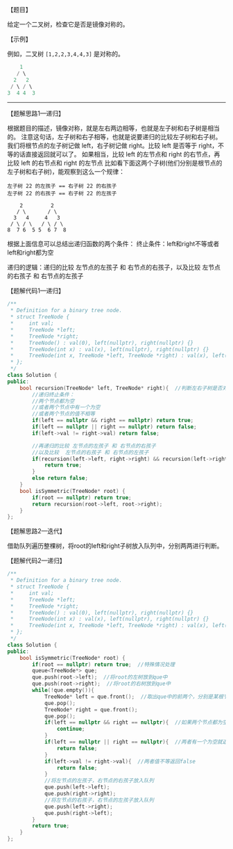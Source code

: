 【题目】

给定一个二叉树，检查它是否是镜像对称的。

【示例】

例如，二叉树 `[1,2,2,3,4,4,3]` 是对称的。

```c++
    1
   / \
  2   2
 / \ / \
3  4 4  3
```

---

【题解思路1—递归】

根据题目的描述，镜像对称，就是左右两边相等，也就是左子树和右子树是相当的。
注意这句话，左子树和右子相等，也就是说要递归的比较左子树和右子树。
我们将根节点的左子树记做 left，右子树记做 right。比较 left 是否等于 right，不等的话直接返回就可以了。
如果相当，比较 left 的左节点和 right 的右节点，再比较 left 的右节点和 right 的左节点
比如看下面这两个子树(他们分别是根节点的左子树和右子树)，能观察到这么一个规律：

```
左子树 22 的左孩子 == 右子树 22 的右孩子
左子树 22 的右孩子 == 右子树 22 的左孩子
```

```
    2         2
   / \       / \
  3   4     4   3
 / \ / \   / \ / \
8  7 6  5 5  6 7  8
```

根据上面信息可以总结出递归函数的两个条件：
终止条件：left和right不等或者left和right都为空

递归的逻辑：递归的比较 左节点的左孩子 和 右节点的右孩子，以及比较  左节点的右孩子 和 右节点的左孩子

【题解代码1—递归】

```c++
/**
 * Definition for a binary tree node.
 * struct TreeNode {
 *     int val;
 *     TreeNode *left;
 *     TreeNode *right;
 *     TreeNode() : val(0), left(nullptr), right(nullptr) {}
 *     TreeNode(int x) : val(x), left(nullptr), right(nullptr) {}
 *     TreeNode(int x, TreeNode *left, TreeNode *right) : val(x), left(left), right(right) {}
 * };
 */
class Solution {
public:
    bool recursion(TreeNode* left, TreeNode* right){  //判断左右子树是否对称
        //递归终止条件：
        //两个节点都为空
        //或者两个节点中有一个为空
        //或者两个节点的值不相等
        if(left == nullptr && right == nullptr) return true;
        if(left == nullptr || right == nullptr) return false;
        if(left->val != right->val) return false;

        //再递归的比较 左节点的左孩子 和 右节点的右孩子
        //以及比较  左节点的右孩子 和 右节点的左孩子
        if(recursion(left->left, right->right) && recursion(left->right, right->left)){
            return true;
        }
        else return false;
    }
    bool isSymmetric(TreeNode* root) {
        if(root == nullptr) return true;
        return recursion(root->left, root->right);
    }
};
```

【题解思路2—迭代】

借助队列遍历整棵树，将root的left和right子树放入队列中，分别两两进行判断。

【题解代码2—递归】

```c++
/**
 * Definition for a binary tree node.
 * struct TreeNode {
 *     int val;
 *     TreeNode *left;
 *     TreeNode *right;
 *     TreeNode() : val(0), left(nullptr), right(nullptr) {}
 *     TreeNode(int x) : val(x), left(nullptr), right(nullptr) {}
 *     TreeNode(int x, TreeNode *left, TreeNode *right) : val(x), left(left), right(right) {}
 * };
 */
class Solution {
public:
    bool isSymmetric(TreeNode* root) {
        if(root == nullptr) return true;  //特殊情况处理
        queue<TreeNode*> que;
        que.push(root->left);  //将root的左树放到que中
        que.push(root->right);  //将root的右树放到que中
        while(!que.empty()){
            TreeNode* left = que.front();  //取出que中的前两个，分别是某根节点的左树和右树
            que.pop();
            TreeNode* right = que.front();
            que.pop();
            if(left == nullptr && right == nullptr){  //如果两个节点都为空就继续循环
                continue;
            }
            if(left == nullptr || right == nullptr){  //两者有一个为空就返回false
                return false;
            }
            if(left->val != right->val){  //两者值不等返回false
                return false;
            }
            //将左节点的左孩子，右节点的右孩子放入队列
            que.push(left->left);
            que.push(right->right);
            //将左节点的右孩子，右节点的左孩子放入队列
            que.push(left->right);
            que.push(right->left);
        }
        return true;
    }
};
```

